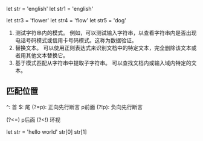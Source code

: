 let str = 'english'
let str1 = 'english'

let str3 = 'flower'
let str4 = 'flow'
let str5 = 'dog'

1. 测试字符串内的模式。
例如，可以测试输入字符串，以查看字符串内是否出现电话号码模式或信用卡号码模式。这称为数据验证。
2. 替换文本。
可以使用正则表达式来识别文档中的特定文本，完全删除该文本或者用其他文本替换它。
3. 基于模式匹配从字符串中提取子字符串。
可以查找文档内或输入域内特定的文本。

## 匹配位置
^: 首
$: 尾
(?=p): 正向先行断言   p前面
(?!p): 负向先行断言
<!-- es6 -->
(?<=)     p后面
(?<!)
环视

let str = 'hello world'
str[0]
str[1]